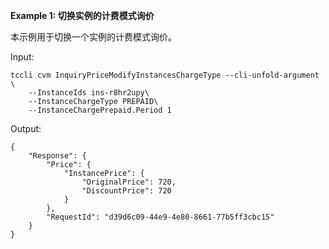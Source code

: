 **Example 1: 切换实例的计费模式询价**

本示例用于切换一个实例的计费模式询价。

Input: 

```
tccli cvm InquiryPriceModifyInstancesChargeType --cli-unfold-argument  \
    --InstanceIds ins-r8hr2upy\
    --InstanceChargeType PREPAID\
    --InstanceChargePrepaid.Period 1
```

Output: 
```
{
    "Response": {
        "Price": {
            "InstancePrice": {
                "OriginalPrice": 720,
                "DiscountPrice": 720
            }
        },
        "RequestId": "d39d6c09-44e9-4e80-8661-77b5ff3cbc15"
    }
}
```

